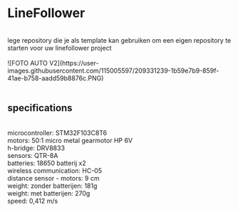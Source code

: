 # LineFollower
<br />
lege repository die je als template kan gebruiken om een eigen repository te starten voor uw linefollower project
<br />
<br />
![FOTO AUTO V2](https://user-images.githubusercontent.com/115005597/209331239-1b59e7b9-859f-41ae-b758-aadd59b8876c.PNG)
<br />
<br />
  
## specifications
<br />
microcontroller: STM32F103C8T6
<br />
motors: 50:1 micro metal gearmotor HP 6V
<br />
h-bridge: DRV8833
<br />
sensors: QTR-8A
<br />
batteries: 18650 batterij x2
<br />
wireless communication: HC-05
<br />
distance sensor - motors: 9 cm
<br />
weight: zonder batterijen: 181g
<br />
weight: met batterijen: 270g
<br />
speed: 0,412 m/s
<br />
